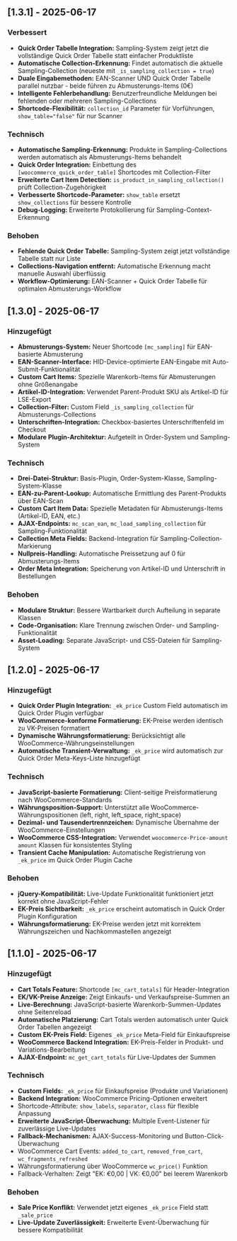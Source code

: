 ## [1.3.1] - 2025-06-17

### Verbessert
- **Quick Order Tabelle Integration:** Sampling-System zeigt jetzt die vollständige Quick Order Tabelle statt einfacher Produktliste
- **Automatische Collection-Erkennung:** Findet automatisch die aktuelle Sampling-Collection (neueste mit `_is_sampling_collection = true`)
- **Duale Eingabemethoden:** EAN-Scanner UND Quick Order Tabelle parallel nutzbar - beide führen zu Abmusterungs-Items (0€)
- **Intelligente Fehlerbehandlung:** Benutzerfreundliche Meldungen bei fehlenden oder mehreren Sampling-Collections
- **Shortcode-Flexibilität:** `collection_id` Parameter für Vorführungen, `show_table="false"` für nur Scanner

### Technisch
- **Automatische Sampling-Erkennung:** Produkte in Sampling-Collections werden automatisch als Abmusterungs-Items behandelt
- **Quick Order Integration:** Einbettung des `[woocommerce_quick_order_table]` Shortcodes mit Collection-Filter
- **Erweiterte Cart Item Detection:** `is_product_in_sampling_collection()` prüft Collection-Zugehörigkeit
- **Verbesserte Shortcode-Parameter:** `show_table` ersetzt `show_collections` für bessere Kontrolle
- **Debug-Logging:** Erweiterte Protokollierung für Sampling-Context-Erkennung

### Behoben
- **Fehlende Quick Order Tabelle:** Sampling-System zeigt jetzt vollständige Tabelle statt nur Liste
- **Collections-Navigation entfernt:** Automatische Erkennung macht manuelle Auswahl überflüssig
- **Workflow-Optimierung:** EAN-Scanner + Quick Order Tabelle für optimalen Abmusterungs-Workflow

## [1.3.0] - 2025-06-17

### Hinzugefügt
- **Abmusterungs-System:** Neuer Shortcode `[mc_sampling]` für EAN-basierte Abmusterung
- **EAN-Scanner-Interface:** HID-Device-optimierte EAN-Eingabe mit Auto-Submit-Funktionalität
- **Custom Cart Items:** Spezielle Warenkorb-Items für Abmusterungen ohne Größenangabe
- **Artikel-ID-Integration:** Verwendet Parent-Produkt SKU als Artikel-ID für LSE-Export
- **Collection-Filter:** Custom Field `_is_sampling_collection` für Abmusterungs-Collections
- **Unterschriften-Integration:** Checkbox-basiertes Unterschriftenfeld im Checkout
- **Modulare Plugin-Architektur:** Aufgeteilt in Order-System und Sampling-System

### Technisch
- **Drei-Datei-Struktur:** Basis-Plugin, Order-System-Klasse, Sampling-System-Klasse
- **EAN-zu-Parent-Lookup:** Automatische Ermittlung des Parent-Produkts über EAN-Scan
- **Custom Cart Item Data:** Spezielle Metadaten für Abmusterungs-Items (Artikel-ID, EAN, etc.)
- **AJAX-Endpoints:** `mc_scan_ean`, `mc_load_sampling_collection` für Sampling-Funktionalität
- **Collection Meta Fields:** Backend-Integration für Sampling-Collection-Markierung
- **Nullpreis-Handling:** Automatische Preissetzung auf 0 für Abmusterungs-Items
- **Order Meta Integration:** Speicherung von Artikel-ID und Unterschrift in Bestellungen

### Behoben
- **Modulare Struktur:** Bessere Wartbarkeit durch Aufteilung in separate Klassen
- **Code-Organisation:** Klare Trennung zwischen Order- und Sampling-Funktionalität
- **Asset-Loading:** Separate JavaScript- und CSS-Dateien für Sampling-System

## [1.2.0] - 2025-06-17

### Hinzugefügt
- **Quick Order Plugin Integration:** `_ek_price` Custom Field automatisch im Quick Order Plugin verfügbar
- **WooCommerce-konforme Formatierung:** EK-Preise werden identisch zu VK-Preisen formatiert
- **Dynamische Währungsformatierung:** Berücksichtigt alle WooCommerce-Währungseinstellungen
- **Automatische Transient-Verwaltung:** `_ek_price` wird automatisch zur Quick Order Meta-Keys-Liste hinzugefügt

### Technisch
- **JavaScript-basierte Formatierung:** Client-seitige Preisformatierung nach WooCommerce-Standards
- **Währungsposition-Support:** Unterstützt alle WooCommerce-Währungspositionen (left, right, left_space, right_space)
- **Dezimal- und Tausendertrennzeichen:** Dynamische Übernahme der WooCommerce-Einstellungen
- **WooCommerce CSS-Integration:** Verwendet `woocommerce-Price-amount amount` Klassen für konsistentes Styling
- **Transient Cache Manipulation:** Automatische Registrierung von `_ek_price` im Quick Order Plugin Cache

### Behoben
- **jQuery-Kompatibilität:** Live-Update Funktionalität funktioniert jetzt korrekt ohne JavaScript-Fehler
- **EK-Preis Sichtbarkeit:** `_ek_price` erscheint automatisch in Quick Order Plugin Konfiguration
- **Währungsformatierung:** EK-Preise werden jetzt mit korrektem Währungszeichen und Nachkommastellen angezeigt

## [1.1.0] - 2025-06-17

### Hinzugefügt
- **Cart Totals Feature:** Shortcode `[mc_cart_totals]` für Header-Integration
- **EK/VK-Preise Anzeige:** Zeigt Einkaufs- und Verkaufspreise-Summen an
- **Live-Berechnung:** JavaScript-basierte Warenkorb-Summen-Updates ohne Seitenreload
- **Automatische Platzierung:** Cart Totals werden automatisch unter Quick Order Tabellen angezeigt
- **Custom EK-Preis Field:** Eigenes `_ek_price` Meta-Field für Einkaufspreise
- **WooCommerce Backend Integration:** EK-Preis-Felder in Produkt- und Variations-Bearbeitung
- **AJAX-Endpoint:** `mc_get_cart_totals` für Live-Updates der Summen

### Technisch
- **Custom Fields:** `_ek_price` für Einkaufspreise (Produkte und Variationen)
- **Backend Integration:** WooCommerce Pricing-Optionen erweitert
- Shortcode-Attribute: `show_labels`, `separator`, `class` für flexible Anpassung
- **Erweiterte JavaScript-Überwachung:** Multiple Event-Listener für zuverlässige Live-Updates
- **Fallback-Mechanismen:** AJAX-Success-Monitoring und Button-Click-Überwachung
- WooCommerce Cart Events: `added_to_cart`, `removed_from_cart`, `wc_fragments_refreshed`
- Währungsformatierung über WooCommerce `wc_price()` Funktion
- Fallback-Verhalten: Zeigt "EK: €0,00 | VK: €0,00" bei leerem Warenkorb

### Behoben
- **Sale Price Konflikt:** Verwendet jetzt eigenes `_ek_price` Field statt `_sale_price`
- **Live-Update Zuverlässigkeit:** Erweiterte Event-Überwachung für bessere Kompatibilität
